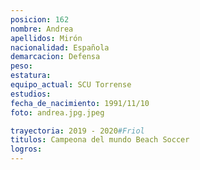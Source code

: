 ```yaml
---
posicion: 162
nombre: Andrea 
apellidos: Mirón
nacionalidad: Española
demarcacion: Defensa
peso: 
estatura: 
equipo_actual: SCU Torrense
estudios:
fecha_de_nacimiento: 1991/11/10
foto: andrea.jpg.jpeg

trayectoria: 2019 - 2020#Friol
titulos: Campeona del mundo Beach Soccer
logros: 
---
```

